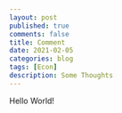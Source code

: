 ```yaml
---
layout: post
published: true
comments: false
title: Comment
date: 2021-02-05
categories: blog
tags: [Econ]
description: Some Thoughts
---
```

Hello World!
